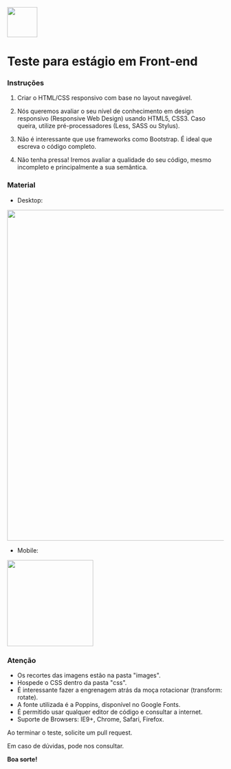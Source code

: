 <img src="https://escandi.com.br/img/logotipo.svg" height="70px">

# Teste para estágio em Front-end

### Instruções

1. Criar o HTML/CSS responsivo com base no layout navegável. 

2. Nós queremos avaliar o seu nível de conhecimento em design responsivo (Responsive Web Design) usando HTML5, CSS3.
Caso queira, utilize pré-processadores (Less, SASS ou Stylus).

3. Não é interessante que use frameworks como Bootstrap. É ideal que escreva o código completo. 

4. Não tenha pressa! Iremos avaliar a qualidade do seu código, mesmo incompleto e principalmente a sua semântica.

### Material 

* Desktop:
<img src="https://github.com/felpcodes/teste-para-frontend-escandi/blob/main/layout/desktop.jpg" width="768px">

* Mobile:
<img src="https://github.com/felpcodes/teste-para-frontend-escandi/blob/main/layout/mobile.jpg" width="200px">

### Atenção

* Os recortes das imagens estão na pasta "images".
* Hospede o CSS dentro da pasta "css".
* É interessante fazer a engrenagem atrás da moça rotacionar (transform: rotate).
* A fonte utilizada é a Poppins, disponível no Google Fonts.
* É permitido usar qualquer editor de código e consultar a internet.
* Suporte de Browsers: IE9+, Chrome, Safari, Firefox.

Ao terminar o teste, solicite um pull request. 

Em caso de dúvidas, pode nos consultar.

**Boa sorte!**
